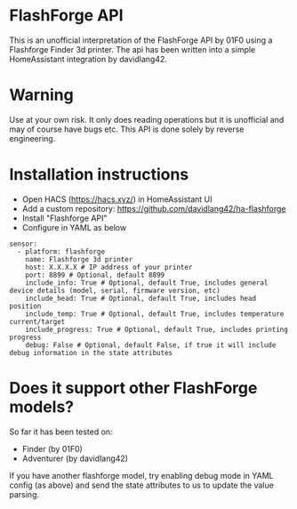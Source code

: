 FlashForge API
=======================

This is an unofficial interpretation of the FlashForge API by 01F0 using a Flashforge Finder 3d printer.
The api has been written into a simple HomeAssistant integration by davidlang42.

Warning
=======================
Use at your own risk. It only does reading operations but it is unofficial and may of course have bugs etc.
This API is done solely by reverse engineering.

Installation instructions
=======================
* Open HACS (https://hacs.xyz/) in HomeAssistant UI
* Add a custom repository: https://github.com/davidlang42/ha-flashforge
* Install "Flashforge API"
* Configure in YAML as below

```
sensor:
  - platform: flashforge
    name: Flashforge 3d printer
    host: X.X.X.X # IP address of your printer
    port: 8899 # Optional, default 8899
    include_info: True # Optional, default True, includes general device details (model, serial, firmware version, etc)
    include_head: True # Optional, default True, includes head position
    include_temp: True # Optional, default True, includes temperature current/target
    include_progress: True # Optional, default True, includes printing progress
    debug: False # Optional, default False, if true it will include debug information in the state attributes
```

Does it support other FlashForge models?
=======================
So far it has been tested on:
* Finder (by 01F0)
* Adventurer (by davidlang42)

If you have another flashforge model, try enabling debug mode in YAML config (as above) and send the state attributes to us to update the value parsing.
